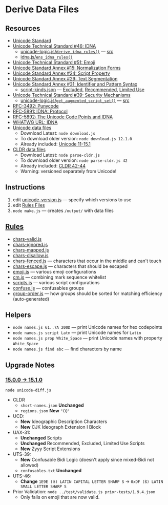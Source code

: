 # Derive Data Files

## Resources

* [Unicode Standard](https://www.unicode.org/versions/latest/)
* [Unicode Technical Standard #46: IDNA](https://www.unicode.org/reports/tr46/)
	* [unicode-logic.js/`derive_idna_rules()`](./unicode-logic.js) — [src](https://unicode.org/reports/tr46/#Implementation_Notes)
	* [idna.js/`ens_idna_rules()`](./idna.js)
* [Unicode Technical Standard #51: Emoji](https://www.unicode.org/reports/tr51/)
* [Unicode Standard Annex #15: Normalization Forms](https://unicode.org/reports/tr15/)
* [Unicode Standard Annex #24: Script Property](https://www.unicode.org/reports/tr24/)
* [Unicode Standard Annex #29: Text Segmentation](https://unicode.org/reports/tr29/)
* [Unicode Standard Annex #31: Identifier and Pattern Syntax](https://www.unicode.org/reports/tr31/)
	* [script-kinds.json](./data/15.1.0/scripts-kinds.json) — [Excluded](https://www.unicode.org/reports/tr31/#Table_Candidate_Characters_for_Exclusion_from_Identifiers), [Recommended](https://www.unicode.org/reports/tr31/#Table_Recommended_Scripts), [Limited Use](https://www.unicode.org/reports/tr31/#Table_Limited_Use_Scripts)
* [Unicode Technical Standard #39: Security Mechanisms](https://www.unicode.org/reports/tr39/)
	* [unicode-logic.js/`get_augmented_script_set()`](./unicode-logic.js) — [src](https://www.unicode.org/reports/tr39/#Mixed_Script_Detection)
* [RFC-3492: Punycode](https://datatracker.ietf.org/doc/html/rfc3492)
* [RFC-5891: IDNA: Protocol](https://datatracker.ietf.org/doc/html/rfc5891) 
* [RFC-5892: The Unicode Code Points and IDNA](https://datatracker.ietf.org/doc/html/rfc5892)
* [WHATWG URL: IDNA](https://url.spec.whatwg.org/#idna)
* [Unicode data files](https://www.unicode.org/Public/)
	* Download Latest: `node download.js` 
	* To download older version: `node download.js 12.1.0` 
	* Already included: [Unicode 11-15.1](./data/)
* [CLDR data files](https://github.com/unicode-org/cldr)
	* Download Latest: `node parse-cldr.js`
	* To download older version: `node parse-cldr.js 42` 
	* Already included: [CLDR 42-44](./data/)
	* Warning: versioned separately from Unicode!

## Instructions

1. edit [unicode-version.js](./unicode-version.js) — specify which versions to use
1. edit [Rules Files](./rules/)
1. `node make.js` — creates `/output/` with data files

## [Rules](./rules/)

* [chars-valid.js](./rules/chars-valid.js)
* [chars-ignored.js](./rules/chars-ignored.js)
* [chars-mapped.js](./rules/chars-mapped.js)
* [chars-disallow.js](./rules/chars-disallow.js) 
* [chars-fenced.js](./rules/chars-fenced.js) — characters that occur in the middle and can't touch
* [chars-escape.js](./rules/chars-escape.js) — characters that should be escaped
* [emoji.js](./rules/emoji.js) — various emoji configurations
* [cm.js](./rules/cm.js) — combining mark sequence whitelist
* [scripts.js](./rules/scripts.js) — various script configurations
* [confuse.js](./rules/confuse.js) — confusables groups
* [group-order.js](./rules/group-order.js) — how groups should be sorted for matching efficiency (auto-generated)

## Helpers

* `node names.js 61..7A 200D` — print Unicode names for hex codepoints
* `node names.js script Latn` — print Unicode names for `Latin`
* `node names.js prop White_Space` — print Unicode names with property `White_Space`
* `node names.js find abc` — find characters by name

## Upgrade Notes

### [15.0.0 → 15.1.0](https://www.unicode.org/versions/Unicode15.1.0/#Character_Additions)

 `node unicode-diff.js`
* CLDR
	* `short-names.json` **Unchanged**
	* `regions.json` **New** `"CQ"`
* UCD:
	* **New** Ideographic Description Characters
	* **New** CJK Ideograph Extension I Block
* UAX-31: 
	* **Unchanged** Scripts 
	* **Unchanged** Recommended, Excluded, Limited Use Scripts
	* **New** Zyyy Script Extensions
* UTS-39: 
	* **New** Confusable Bidi Logic (doesn't apply since mixed-Bidi not allowed)
	* `confusables.txt` **Unchanged**
* UTS-46: 
	* **Change** `1E9E (ẞ) LATIN CAPITAL LETTER SHARP S` &rarr; `0xDF (ß) LATIN SMALL LETTER SHARP S`
* Prior Validation: `node ../test/validate.js prior-tests/1.9.4.json`
	* Only fails on emoji that are now valid.
